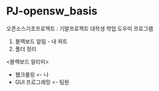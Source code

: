 # PJ-opensw_basis

오픈소스기초프로젝트 : 기말프로젝트
대학생 학업 도우미 프로그램
1) 블랙보드 알림 - 내 파트
2) 폴더 정리

<블랙보드 알리미> 
- 웹크롤링 <- 나
- GUI 프로그래밍 <- 팀원
